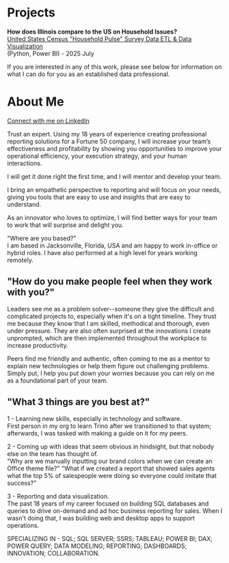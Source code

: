 # Projects


**How does Illinois compare to the US on Household Issues?**  
[United States Census "Household Pulse" Survey Data ETL & Data Visualization](https://github.com/christophermichaelcollins99/CMC_CensusDataImport_Python)  
(Python, Power BI) - 2025 July

If you are interested in any of this work, please see below for information on what I can do for you as an established data professional.

# About Me

[Connect with me on LinkedIn](https://www.linkedin.com/in/christophermichaelcollins99/)

Trust an expert.  Using my 18 years of experience creating professional reporting solutions for a Fortune 50 company, I will increase your team’s effectiveness and profitability by showing you opportunities to improve your operational efficiency, your execution strategy, and your human interactions. 

I will get it done right the first time, and I will mentor and develop your team.

I bring an empathetic perspective to reporting and will focus on your needs, giving you tools that are easy to use and insights that are easy to understand.  

As an innovator who loves to optimize, I will find better ways for your team to work that will surprise and delight you.

"Where are you based?"  
I am based in Jacksonville, Florida, USA and am happy to work in-office or hybrid roles.  I have also performed at a high level for years working remotely.

## "How do you make people feel when they work with you?"  
Leaders see me as a problem solver--someone they give the difficult and complicated projects to, especially when it's on a tight timeline.  They trust me because they know that I am skilled, methodical and thorough, even under pressure.  They are also often surprised at the innovations I create unprompted, which are then implemented throughout the workplace to increase productivity.    
  
Peers find me friendly and authentic, often coming to me as a mentor to explain new technologies or help them figure out challenging problems.  Simply put, I help you put down your worries because you can rely on me as a foundational part of your team.

## "What 3 things are you best at?"  
1 - Learning new skills, especially in technology and software.    
First person in my org to learn Trino after we transitioned to that system; afterwards, I was tasked with making a guide on it for my peers.

2 - Coming up with ideas that seem obvious in hindsight, but that nobody else on the team has thought of.  
"Why are we manually inputting our brand colors when we can create an Office theme file?"  "What if we created a report that showed sales agents what the top 5% of salespeople were doing so everyone could imitate that success?"

3 - Reporting and data visualization.  
The past 18 years of my career focused on building SQL databases and queries to drive on-demand and ad hoc business reporting for sales.  When I wasn't doing that, I was building web and desktop apps to support operations.


SPECIALIZING IN - SQL; SQL SERVER; SSRS; TABLEAU; POWER BI; DAX; POWER QUERY; DATA MODELING; REPORTING; DASHBOARDS; INNOVATION; COLLABORATION.



<!--
**christophermichaelcollins99/christophermichaelcollins99** is a ✨ _special_ ✨ repository because its `README.md` (this file) appears on your GitHub profile.

Here are some ideas to get you started:

- 🔭 I’m currently working on ...
- 🌱 I’m currently learning ...
- 👯 I’m looking to collaborate on ...
- 🤔 I’m looking for help with ...
- 💬 Ask me about ...
- 📫 How to reach me: ...
- 😄 Pronouns: ...
- ⚡ Fun fact: ...
-->
